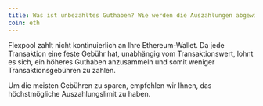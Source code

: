```yaml
---
title: Was ist unbezahltes Guthaben? Wie werden die Auszahlungen abgewickelt?
coin: eth
---
```


Flexpool zahlt nicht kontinuierlich an Ihre Ethereum-Wallet. Da jede Transaktion eine feste Gebühr hat, unabhängig vom Transaktionswert, lohnt es sich, ein höheres Guthaben anzusammeln und somit weniger Transaktionsgebühren zu zahlen.

Um die meisten Gebühren zu sparen, empfehlen wir Ihnen, das höchstmögliche Auszahlungslimit zu haben.
